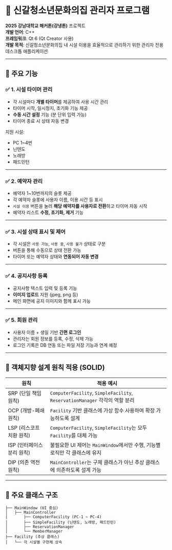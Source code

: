 # 🏫 신갈청소년문화의집 관리자 프로그램

**2025 강남대학교 해커톤(강냉톤)** 프로젝트  
**개발 언어**: C++  
**프레임워크**: Qt 6 (Qt Creator 사용)  
**개발 목적**: 신갈청소년문화의집 내 시설 이용을 효율적으로 관리하기 위한 관리자 전용 데스크톱 애플리케이션

---

## 📌 주요 기능

### ✅ 1. 시설 타이머 관리
- 각 시설마다 **개별 타이머**를 제공하여 사용 시간 관리
- 타이머 시작, 일시정지, 초기화 기능 제공
- **수동 시간 설정** 기능 (분 단위 입력 가능)
- 타이머 종료 시 상태 자동 변경

지원 시설:
- PC 1~4번
- 닌텐도
- 노래방
- 패드민턴

---

### ✅ 2. 예약자 관리
- 예약자 1~10번까지의 슬롯 제공
- 각 예약자 슬롯에 사용자 이름, 이용 시간 등 표시
- `시설 이용` 버튼을 눌러 **해당 예약자를 사용자로 전환**하고 타이머 자동 시작
- 예약자 리스트 **수정, 초기화, 제거** 기능

---

### ✅ 3. 시설 상태 표시 및 제어
- 각 시설은 `사용 가능`, `사용 중`, `사용 불가` 상태로 구분
- 버튼을 통해 수동으로 상태 전환 가능
- 타이머 또는 예약자 상태와 **연동되어 자동 변경**

---

### ✅ 4. 공지사항 등록
- 공지사항 텍스트 입력 및 등록 기능
- **이미지 업로드** 지원 (jpeg, png 등)
- 메인 화면에 공지 이미지와 함께 표시 가능

---

### ✅ 5. 회원 관리
- 사용자 이름 + 생일 기반 **간편 로그인**
- 관리자는 회원 정보를 등록, 수정, 삭제 가능
- 로그인 기록은 DB 연동 또는 파일 저장 기능과 연계 예정

---

## 🧠 객체지향 설계 원칙 적용 (SOLID)

| 원칙 | 적용 예시 |
|------|-----------|
| SRP (단일 책임 원칙) | `ComputerFacility`, `SimpleFacility`, `ReservationManager` 각각의 역할 분리 |
| OCP (개방-폐쇄 원칙) | `Facility` 기반 클래스에 가상 함수 사용하여 확장 가능하도록 설계 |
| LSP (리스코프 치환 원칙) | `ComputerFacility`, `SimpleFacility`는 모두 `Facility`를 대체 가능 |
| ISP (인터페이스 분리 원칙) | 불필요한 UI 제어는 `MainWindow`에서만 수행, 기능별 로직만 각 클래스에 유지 |
| DIP (의존 역전 원칙) | `MainController`는 구체 클래스가 아닌 추상 클래스에 의존하도록 설계 가능 |

---

## 🧱 주요 클래스 구조

```plaintext
├── MainWindow (UI 중심)
│   ├── MainController
│       ├── ComputerFacility (PC-1 ~ PC-4)
│       ├── SimpleFacility (닌텐도, 노래방, 패드민턴)
│       ├── ReservationManager
│       └── MemberManager
├── Facility (추상 클래스)
│   └── 각 시설별 구현체 상속
